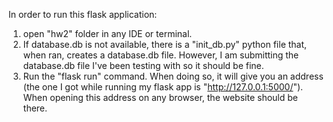 In order to run this flask application:

1) open "hw2" folder in any IDE or terminal.
2) If database.db is not available, there is a "init_db.py" python file that, when ran, creates a database.db file. However, I am submitting the database.db file I've been testing with so it should be fine.
3) Run the "flask run" command. When doing so, it will give you an address (the one I got while running my flask app is "http://127.0.0.1:5000/"). When opening this address on any browser, the website should be there.